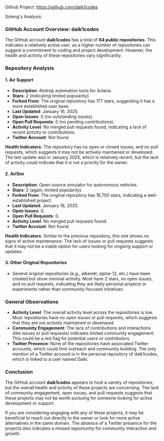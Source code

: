 Github Project: https://github.com/daik1codes

Soleng's Analysis:

### GitHub Account Overview: daik1codes

The GitHub account **daik1codes** has a total of **64 public repositories**. This indicates a relatively active user, as a higher number of repositories can suggest a commitment to coding and project development. However, the health and activity of these repositories vary significantly.

### Repository Analysis

#### 1. **Air Support**
- **Description**: Airdrop automation tools for Solana.
- **Stars**: 2 (indicating limited popularity).
- **Forked From**: The original repository has 177 stars, suggesting it has a more established user base.
- **Last Updated**: January 16, 2025.
- **Open Issues**: 0 (no outstanding issues).
- **Open Pull Requests**: 0 (no pending contributions).
- **Activity Level**: No merged pull requests found, indicating a lack of recent activity or contributions.
- **Twitter Account**: Not found.

**Health Indicators**: The repository has no open or closed issues, and no pull requests, which suggests it may not be actively maintained or developed. The last update was in January 2025, which is relatively recent, but the lack of activity could indicate that it is not a priority for the owner.

#### 2. **AirSim**
- **Description**: Open-source simulator for autonomous vehicles.
- **Stars**: 2 (again, limited popularity).
- **Forked From**: The original repository has 16,700 stars, indicating a well-established project.
- **Last Updated**: January 16, 2025.
- **Open Issues**: 0.
- **Open Pull Requests**: 0.
- **Activity Level**: No merged pull requests found.
- **Twitter Account**: Not found.

**Health Indicators**: Similar to the previous repository, this one shows no signs of active maintenance. The lack of issues or pull requests suggests that it may not be a viable option for users looking for ongoing support or updates.

#### 3. **Other Original Repositories**
- Several original repositories (e.g., alberetr, alpha-12, etc.) have been created but show minimal activity. Most have 2 stars, no open issues, and no pull requests, indicating they are likely personal projects or experiments rather than community-focused initiatives.

### General Observations
- **Activity Level**: The overall activity level across the repositories is low. Most repositories have no open issues or pull requests, which suggests that they are not actively maintained or developed.
- **Community Engagement**: The lack of contributions and interactions (like issues or pull requests) indicates limited community engagement. This could be a red flag for potential users or contributors.
- **Twitter Presence**: None of the repositories have associated Twitter accounts, which could limit outreach and community building. The only mention of a Twitter account is in the personal repository of daik1codes, which is linked to a user named Daiki.

### Conclusion
The GitHub account **daik1codes** appears to host a variety of repositories, but the overall health and activity of these projects are concerning. The lack of community engagement, open issues, and pull requests suggests that these projects may not be worth pursuing for someone looking for active development or support. 

If you are considering engaging with any of these projects, it may be beneficial to reach out directly to the owner or look for more active alternatives in the same domain. The absence of a Twitter presence for the projects also indicates a missed opportunity for community interaction and growth.